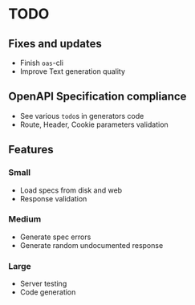 # TODO


## Fixes and updates

* Finish `oas`-cli
* Improve Text generation quality

## OpenAPI Specification compliance

* See various `todo`s in generators code
* Route, Header, Cookie parameters validation


## Features

### Small

* Load specs from disk and web
* Response validation

### Medium

* Generate spec errors
* Generate random undocumented response

### Large

* Server testing
* Code generation